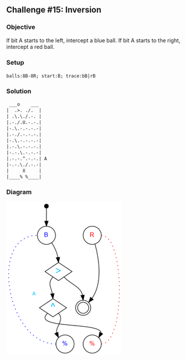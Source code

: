 ## Challenge #15: Inversion

### Objective

If bit A starts to the left, intercept a blue ball. If bit A starts to the right, intercept a red ball.

### Setup

`balls:8B-8R; start:B; trace:bB|rB`

### Solution

	 ___o    ___
	|  .>. ./.  |
	| .\.\./.-. |
	|.-./.U.-.-.|
	|-.\.-.-.-.-|
	|.-./.-.-.-.|
	|-.\.-.-.-.-|
	|.-.\.-.-.-.|
	|-.-.\.-.-.-|
	|.-.-.^.-.-.| A
	|-.-.\./.-.-|
	|     X     |
	|____% %____|

### Diagram

![Puzzle #15](../graph/PNG/puzzle15.png)
